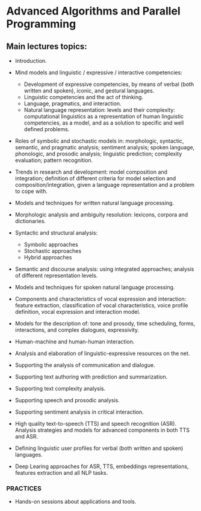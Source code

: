 # Advanced Algorithms and Parallel Programming
## Main lectures topics:


- Introduction.

- Mind models and linguistic / expressive / interactive competencies:

    - Development of expressive competencies, by means of verbal (both written and spoken), iconic, and gestural languages.
    - Linguistic competencies and the act of thinking.
    - Language, pragmatics, and interaction.
    - Natural language representation: levels and their complexity: computational linguistics as a representation of human linguistic competencies, as a model, and as a solution to specific and well defined problems.

- Roles of symbolic and stochastic models in: morphologic, syntactic, semantic, and pragmatic analysis; sentiment analysis; spoken language, phonologic, and prosodic analysis; linguistic prediction; complexity evaluation; pattern recognition.

- Trends in research and development: model composition and integration; definition of different criteria for model selection and composition/integration, given a language representation and a problem to cope with.

- Models and techniques for written natural language processing.

- Morphologic analysis and ambiguity resolution: lexicons, corpora and dictionaries.

- Syntactic and structural analysis:

    - Symbolic approaches
    - Stochastic approaches
    - Hybrid approaches

- Semantic and discourse analysis: using integrated approaches; analysis of different representation levels.

- Models and techniques for spoken natural language processing.

- Components and characteristics of vocal expression and interaction: feature extraction, classification of vocal characteristics, voice profile definition, vocal expression and interaction model.

- Models for the description of: tone and prosody, time scheduling, forms, interactions, and complex dialogues, expressivity.

- Human-machine and human-human interaction.

- Analysis and elaboration of linguistic-expressive resources on the net.

- Supporting the analysis of communication and dialogue.

- Supporting text authoring with prediction and summarization.

- Supporting text complexity analysis.

- Supporting speech and prosodic analysis.

- Supporting sentiment analysis in critical interaction.

- High quality text-to-speech (TTS) and speech recognition (ASR). Analysis strategies and models for advanced components in both TTS and ASR.

- Defining linguistic user profiles for verbal (both written and spoken) languages.

- Deep Learing approaches for ASR, TTS, embeddings representations, features extraction and all NLP tasks.

### PRACTICES

- Hands-on sessions about applications and tools.